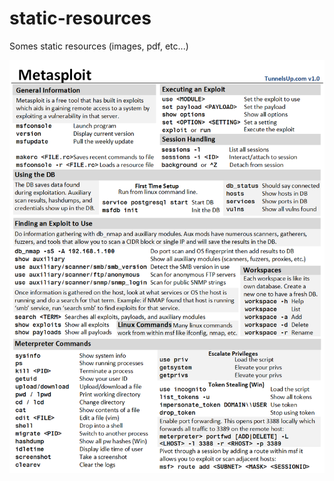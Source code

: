 # static-resources
Somes static resources (images, pdf, etc...)

![metasploit cheatsheet](Metasploit.png "Metasploit CheatSheet")
